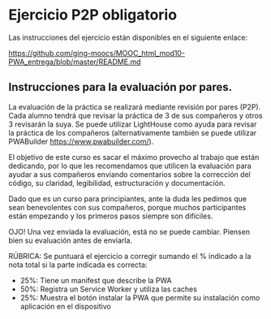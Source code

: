# Ejercicio P2P obligatorio

Las instrucciones del ejercicio están disponibles en el siguiente enlace:

https://github.com/ging-moocs/MOOC_html_mod10-PWA_entrega/blob/master/README.md

## Instrucciones para la evaluación por pares.
La evaluación de la práctica se realizará mediante revisión por pares (P2P). Cada alumno tendrá que revisar la práctica de 3 de sus compañeros y otros 3 revisarán la suya. Se puede utilizar LightHouse como ayuda para revisar la práctica de los compañeros (alternativamente también se puede utilizar PWABuilder https://www.pwabuilder.com/).

El objetivo de este curso es sacar el máximo provecho al trabajo que están dedicando, por lo que les recomendamos que utilicen la evaluación para ayudar a sus compañeros enviando comentarios sobre la corrección del código, su claridad, legibilidad, estructuración y documentación.

Dado que es un curso para principiantes, ante la duda les pedimos que sean benevolentes con sus compañeros, porque muchos participantes están empezando y los primeros pasos siempre son difíciles.

OJO! Una vez enviada la evaluación, está no se puede cambiar. Piensen bien su evaluación antes de enviarla.

RÚBRICA: Se puntuará el ejercicio a corregir sumando el % indicado a la nota total si la parte indicada es correcta:

- 25%: Tiene un manifest que describe la PWA
- 50%: Registra un Service Worker y utiliza las caches
- 25%: Muestra el botón instalar la PWA que permite su instalación como aplicación en el dispositivo